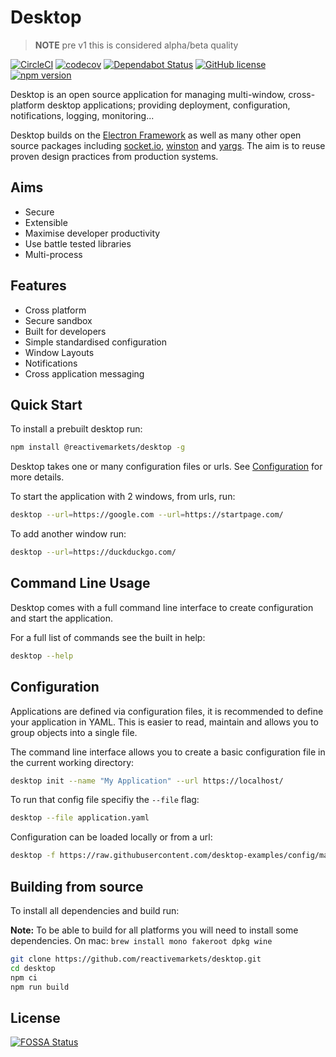 # Desktop

> **NOTE** pre v1 this is considered alpha/beta quality

[![CircleCI](https://circleci.com/gh/reactivemarkets/desktop/tree/master.svg?style=shield)](https://circleci.com/gh/reactivemarkets/desktop/tree/master)
[![codecov](https://codecov.io/gh/reactivemarkets/desktop/branch/master/graph/badge.svg)](https://codecov.io/gh/reactivemarkets/desktop)
[![Dependabot Status](https://api.dependabot.com/badges/status?host=github&repo=reactivemarkets/desktop)](https://dependabot.com) [![GitHub license](https://img.shields.io/badge/license-Apache-brightgreen.svg)](https://github.com/reactivemarkets/desktop/blob/master/LICENSE) [![npm version](https://img.shields.io/npm/v/@reactivemarkets/desktop.svg?style=flat)](https://www.npmjs.com/package/@reactivemarkets/desktop)

Desktop is an open source application for managing multi-window, cross-platform desktop applications; providing deployment, configuration, notifications, logging, monitoring...

Desktop builds on the [Electron Framework](https://github.com/electron/electron) as well as many other open source packages including [socket.io](https://github.com/socketio/socket.io), [winston](https://github.com/winstonjs/winston) and [yargs](https://github.com/yargs/yargs). The aim is to reuse proven design practices from production systems.

## Aims

* Secure
* Extensible
* Maximise developer productivity
* Use battle tested libraries
* Multi-process

## Features

* Cross platform
* Secure sandbox
* Built for developers
* Simple standardised configuration
* Window Layouts
* Notifications
* Cross application messaging

## Quick Start

To install a prebuilt desktop run:

```bash
npm install @reactivemarkets/desktop -g
```

Desktop takes one or many configuration files or urls. See [Configuration](#Configuration) for more details.

To start the application with 2 windows, from urls, run:

```bash
desktop --url=https://google.com --url=https://startpage.com/
```

To add another window run:

```bash
desktop --url=https://duckduckgo.com/
```

## Command Line Usage

Desktop comes with a full command line interface to create configuration and start the application.

For a full list of commands see the built in help:

```bash
desktop --help
```

## Configuration

Applications are defined via configuration files, it is recommended to define your application in YAML. This is easier to read, maintain and allows you to group objects into a single file.

The command line interface allows you to create a basic configuration file in the current working directory:

```bash
desktop init --name "My Application" --url https://localhost/
```

To run that config file specifiy the `--file` flag:

```bash
desktop --file application.yaml
```

Configuration can be loaded locally or from a url:

```bash
desktop -f https://raw.githubusercontent.com/desktop-examples/config/master/examples/single-window.yaml
```

## Building from source

To install all dependencies and build run:

**Note:** To be able to build for all platforms you will need to install some dependencies. On mac: `brew install mono fakeroot dpkg wine`

```bash
git clone https://github.com/reactivemarkets/desktop.git
cd desktop
npm ci
npm run build
```

## License

[![FOSSA Status](https://app.fossa.com/api/projects/git%2Bgithub.com%2Freactivemarkets%2Fdesktop.svg?type=large)](https://app.fossa.com/api/projects/git%2Bgithub.com%2Freactivemarkets%2Fdesktop.svg?type=large)
